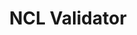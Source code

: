 ---
layout: project

permalink: /projetos/nclvalidator/

title: "NCL Validator"
shorttitle: "nclvalidator"

duration: "2007 - 2009"

excerpt: "A standalone application and a library to be reused by other applications that allows validation of NCL documents."

categories: 
 - projetos
 - ferramentas
 
tags:
  - java
  - multimídia
  - validator
  - ncl
  - xml
  - laws
  - ufma
  - nclvalidator
---